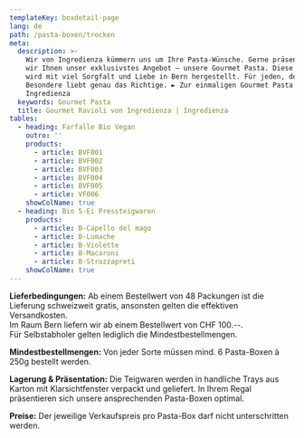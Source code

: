 ```yaml
---
templateKey: boxdetail-page
lang: de
path: /pasta-boxen/trocken
meta:
  description: >-
    Wir von Ingredienza kümmern uns um Ihre Pasta-Wünsche. Gerne präsentieren
    wir Ihnen unser exklusivstes Angebot – unsere Gourmet Pasta. Diese Pasta
    wird mit viel Sorgfalt und Liebe in Bern hergestellt. Für jeden, der das
    Besondere liebt genau das Richtige. ► Zur einmaligen Gourmet Pasta von
    Ingredienza
  keywords: Gourmet Pasta
  title: Gourmet Ravioli von Ingredienza | Ingredienza
tables:
  - heading: Farfalle Bio Vegan
    outro: ''
    products:
      - article: BVF001
      - article: BVF002
      - article: BVF003
      - article: BVF004
      - article: BVF005
      - article: VF006
    showColName: true
  - heading: Bio 5-Ei Pressteigwaren
    products:
      - article: B-Capello del mago
      - article: B-Lumache
      - article: B-Violette
      - article: B-Macaroni
      - article: B-Strozzapreti
    showColName: true
---
```

**Lieferbedingungen:** Ab einem Bestellwert von 48 Packungen ist die Lieferung schweizweit gratis, ansonsten gelten die effektiven Versandkosten.\
Im Raum Bern liefern wir ab einem Bestellwert von CHF 100.--.\
Für Selbstabholer gelten lediglich die Mindestbestellmengen.

**Mindestbestellmengen:** Von jeder Sorte müssen mind. 6 Pasta-Boxen à 250g bestellt werden.

**Lagerung & Präsentation:** Die Teigwaren werden in handliche Trays aus Karton mit Klarsichtfenster verpackt und geliefert. In Ihrem Regal präsentieren sich unsere ansprechenden Pasta-Boxen optimal.

**Preise:** Der jeweilige Verkaufspreis pro Pasta-Box darf nicht unterschritten werden.
